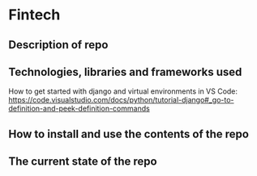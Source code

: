 # Fintech

## Description of repo

## Technologies, libraries and frameworks used

How to get started with django and virtual environments in VS Code: https://code.visualstudio.com/docs/python/tutorial-django#_go-to-definition-and-peek-definition-commands

## How to install and use the contents of the repo

## The current state of the repo
